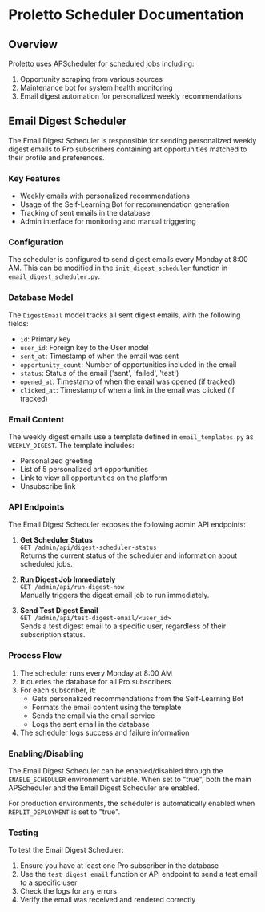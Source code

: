 # Proletto Scheduler Documentation

## Overview

Proletto uses APScheduler for scheduled jobs including:
1. Opportunity scraping from various sources
2. Maintenance bot for system health monitoring
3. Email digest automation for personalized weekly recommendations

## Email Digest Scheduler

The Email Digest Scheduler is responsible for sending personalized weekly digest emails to Pro subscribers containing art opportunities matched to their profile and preferences.

### Key Features

- Weekly emails with personalized recommendations
- Usage of the Self-Learning Bot for recommendation generation
- Tracking of sent emails in the database
- Admin interface for monitoring and manual triggering

### Configuration

The scheduler is configured to send digest emails every Monday at 8:00 AM. This can be modified in the `init_digest_scheduler` function in `email_digest_scheduler.py`.

### Database Model

The `DigestEmail` model tracks all sent digest emails, with the following fields:
- `id`: Primary key
- `user_id`: Foreign key to the User model
- `sent_at`: Timestamp of when the email was sent
- `opportunity_count`: Number of opportunities included in the email
- `status`: Status of the email ('sent', 'failed', 'test')
- `opened_at`: Timestamp of when the email was opened (if tracked)
- `clicked_at`: Timestamp of when a link in the email was clicked (if tracked)

### Email Content

The weekly digest emails use a template defined in `email_templates.py` as `WEEKLY_DIGEST`. The template includes:
- Personalized greeting
- List of 5 personalized art opportunities
- Link to view all opportunities on the platform
- Unsubscribe link

### API Endpoints

The Email Digest Scheduler exposes the following admin API endpoints:

1. **Get Scheduler Status**  
   `GET /admin/api/digest-scheduler-status`  
   Returns the current status of the scheduler and information about scheduled jobs.

2. **Run Digest Job Immediately**  
   `GET /admin/api/run-digest-now`  
   Manually triggers the digest email job to run immediately.

3. **Send Test Digest Email**  
   `GET /admin/api/test-digest-email/<user_id>`  
   Sends a test digest email to a specific user, regardless of their subscription status.

### Process Flow

1. The scheduler runs every Monday at 8:00 AM
2. It queries the database for all Pro subscribers
3. For each subscriber, it:
   - Gets personalized recommendations from the Self-Learning Bot
   - Formats the email content using the template
   - Sends the email via the email service
   - Logs the sent email in the database
4. The scheduler logs success and failure information

### Enabling/Disabling

The Email Digest Scheduler can be enabled/disabled through the `ENABLE_SCHEDULER` environment variable. When set to "true", both the main APScheduler and the Email Digest Scheduler are enabled.

For production environments, the scheduler is automatically enabled when `REPLIT_DEPLOYMENT` is set to "true".

### Testing

To test the Email Digest Scheduler:

1. Ensure you have at least one Pro subscriber in the database
2. Use the `test_digest_email` function or API endpoint to send a test email to a specific user
3. Check the logs for any errors
4. Verify the email was received and rendered correctly